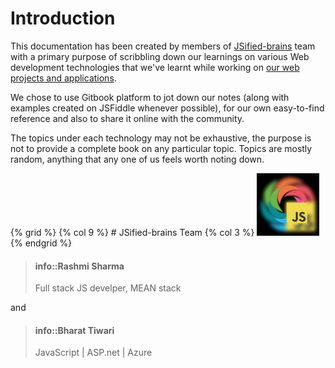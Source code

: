 # Introduction

This documentation has been created by members of [JSified-brains](https://github.com/jsified-brains) team with a primary purpose of scribbling down our learnings on various Web development technologies that we've learnt while working on [our web projects and applications](https://github.com/jsified-brains). 

We chose to use Gitbook platform to jot down our notes (along with examples created on JSFiddle whenever possible), for our own easy-to-find reference and also to share it online with the community. 

The topics under each technology may not be exhaustive, the purpose is not to provide a complete book on any particular topic. Topics are mostly random, anything that any one of us feels worth noting down.

{% grid %}
  {% col 9 %} # JSified-brains Team
  {% col 3 %} <img src="/assets/jsifiedBrains.jpg" alt="Drawing" style="width: 100px;height:100px;"/>
{% endgrid %}



> #### info::Rashmi Sharma
> Full stack JS develper, MEAN stack
> 

and


> #### info::Bharat Tiwari
> JavaScript | ASP.net | Azure
> 
 


<!--
<div class="jsb-thumbnailList">
  <div>
  <ul>

    <li>
      <img src="http://socialeum.com/71-large_default/1000-google-followers.jpg" height="100" width="100" />
      <h3>Rashmi Sharma</h3>
      <p style="margin-top:-5px">Front-end developer
      <span>A front-end developer who  aspires to awe the world. I ❤ CSS & JavaScript.</span>
      </p>
    </li>
    
    <li>
      <img src="http://socialeum.com/71-large_default/1000-google-followers.jpg" height="100" width="100" />
      <h3>Bharat Tiwari</h3>
      <p>JavaScript | ASP.net | Azure</p>
    </li>

  </ul>
  </div>
</div>
-->



 

<!--
{% method %}
## Install {#install}

The first thing is to get the GitBook API client.

{% sample lang="js" %}
```bash
$ npm install gitbook-api
```

{% sample lang="go" %}
```bash
$ go get github.com/GitbookIO/go-gitbook-api
```
{% endmethod %}

https://github.com/GitbookIO/theme-api
-->